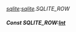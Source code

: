 _[sqlite](../../modules/sqlite/sqlite-module.md):[sqlite](../../modules/sqlite/sqlite-module.md).SQLITE\_ROW_
##### Const SQLITE\_ROW:[Int](../../modules/wonkey/wonkey-types-int.md)
